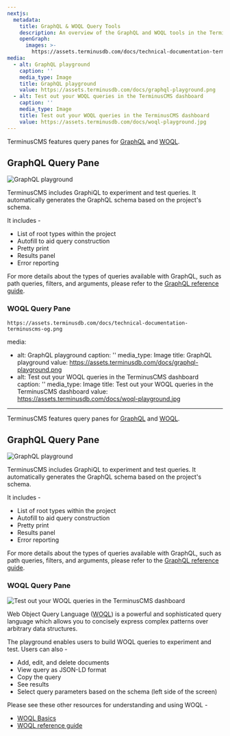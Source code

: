 ```yaml
---
nextjs:
  metadata:
    title: GraphQL & WOQL Query Tools
    description: An overview of the GraphQL and WOQL tools in the TerminusCMS dashboard
    openGraph:
      images: >-
        https://assets.terminusdb.com/docs/technical-documentation-terminuscms-og.png
media:
  - alt: GraphQL playground
    caption: ''
    media_type: Image
    title: GraphQL playground
    value: https://assets.terminusdb.com/docs/graphql-playground.png
  - alt: Test out your WOQL queries in the TerminusCMS dashboard
    caption: ''
    media_type: Image
    title: Test out your WOQL queries in the TerminusCMS dashboard
    value: https://assets.terminusdb.com/docs/woql-playground.jpg
---
```


TerminusCMS features query panes for [GraphQL](/docs/graphql-basics/) and [WOQL](/docs/woql-basics/).

## GraphQL Query Pane

![GraphQL playground](https://assets.terminusdb.com/docs/graphql-playground.png)

TerminusCMS includes GraphiQL to experiment and test queries. It automatically generates the GraphQL schema based on the project's schema.

It includes -

*   List of root types within the project
*   Autofill to aid query construction
*   Pretty print
*   Results panel
*   Error reporting

For more details about the types of queries available with GraphQL, such as path queries, filters, and arguments, please refer to the [GraphQL reference guide](/docs/graphql-query-reference/).

### WOQL Query Pane
    https://assets.terminusdb.com/docs/technical-documentation-terminuscms-og.png
media:
  - alt: GraphQL playground
    caption: ''
    media_type: Image
    title: GraphQL playground
    value: https://assets.terminusdb.com/docs/graphql-playground.png
  - alt: Test out your WOQL queries in the TerminusCMS dashboard
    caption: ''
    media_type: Image
    title: Test out your WOQL queries in the TerminusCMS dashboard
    value: https://assets.terminusdb.com/docs/woql-playground.jpg
---

TerminusCMS features query panes for [GraphQL](/docs/graphql-basics/) and [WOQL](/docs/woql-basics/).

## GraphQL Query Pane

![GraphQL playground](https://assets.terminusdb.com/docs/graphql-playground.png)

TerminusCMS includes GraphiQL to experiment and test queries. It automatically generates the GraphQL schema based on the project's schema.

It includes -

*   List of root types within the project
*   Autofill to aid query construction
*   Pretty print
*   Results panel
*   Error reporting

For more details about the types of queries available with GraphQL, such as path queries, filters, and arguments, please refer to the [GraphQL reference guide](/docs/graphql-query-reference/).

### WOQL Query Pane

![Test out your WOQL queries in the TerminusCMS dashboard](https://assets.terminusdb.com/docs/woql-playground.jpg)

Web Object Query Language ([WOQL](/docs/woql-explanation/)) is a powerful and sophisticated query language which allows you to concisely express complex patterns over arbitrary data structures.

The playground enables users to build WOQL queries to experiment and test. Users can also -

*   Add, edit, and delete documents
*   View query as JSON-LD format
*   Copy the query
*   See results
*   Select query parameters based on the schema (left side of the screen)

Please see these other resources for understanding and using WOQL -

*   [WOQL Basics](/docs/woql-basics/)
*   [WOQL reference guide](/docs/woql-class-reference-guide/)